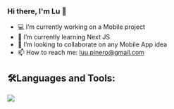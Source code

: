
### Hi there, I'm Lu 👋

- 💻 I’m currently working on a Mobile project
- 🌱 I’m currently learning Next JS
- 👯 I’m looking to collaborate on any Mobile App idea
- 📫 How to reach me: luu.pinero@gmail.com


## 🛠️Languages and Tools:

<p align="left">
  <a href="https://skillicons.dev">
    <img src="https://skillicons.dev/icons?i=js,ts,nodejs,react,redux,java,kotlin,mysql,php,vscode,git,github,postman,linux,apple" />
  </a>
</p>
  
</p>

 


 
 
